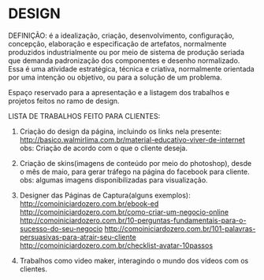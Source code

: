 # DESIGN
DEFINIÇÃO: é a idealização, criação, desenvolvimento, configuração, concepção, elaboração e especificação de artefatos, normalmente produzidos industrialmente ou por meio de sistema de produção seriada que demanda padronização dos componentes e desenho normalizado. Essa é uma atividade estratégica, técnica e criativa, normalmente orientada por uma intenção ou objetivo, ou para a solução de um problema.

Espaço reservado para a apresentação e a listagem dos trabalhos e projetos feitos no ramo de design.

LISTA DE TRABALHOS FEITO PARA CLIENTES:
  1. Criação do design da página, incluindo os links nela presente:
  http://basico.walmirlima.com.br/material-educativo-viver-de-internet
  obs: Criação de acordo com o que o cliente deseja.
 
  2. Criação de skins(imagens de conteúdo por meio do photoshop), desde o mês de maio, para gerar tráfego na página do facebook para cliente.
 obs: algumas imagens disponibilizadas para visualização.
 
  3. Designer das Páginas de Captura(alguns exemplos):
  http://comoiniciardozero.com.br/ebook-ed
  http://comoiniciardozero.com.br/como-criar-um-negocio-online
  http://comoiniciardozero.com.br/10-perguntas-fundamentais-para-o-sucesso-do-seu-negocio
  http://comoiniciardozero.com.br/101-palavras-persuasivas-para-atrair-seu-cliente
  http://comoiniciardozero.com.br/checklist-avatar-10passos
  
  4. Trabalhos como video maker, interagindo o mundo dos vídeos com os clientes.
  
  

